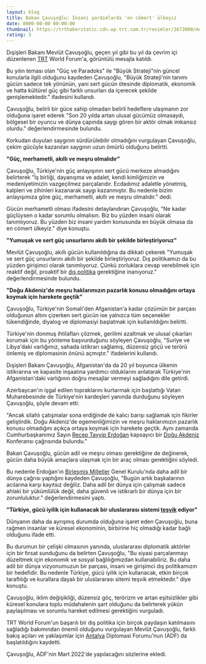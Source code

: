 ```yaml
--- 
layout: blog
title: Bakan Çavuşoğlu: İnsani yardımlarda 'en cömert' ülkeyiz
date: 0000-00-00 00:00:00
thumbnail: https://trthaberstatic.cdn.wp.trt.com.tr/resimler/1672000/mevlut-cavusoglu-aa-1673988.jpg
rating: 3
---
```

<p>
	Dışişleri Bakanı Mevlüt Çavuşoğlu, geçen yıl gibi bu yıl da çevrim içi düzenlenen <a href="https://www.trthaber.com/etiket/trt/" target="_blank">TRT</a> World Forum'a, görüntülü mesajla katıldı.</p>
<p>
	Bu yılın teması olan "Güç ve Paradoks" ile "Büyük Strateji"nin güncel konularla ilgili olduğunu kaydeden Çavuşoğlu, "Büyük Strateji'nin tanımı gücün sadece tek yönünün, yani sert gücün ötesinde diplomatik, ekonomik ve hatta kültürel güç gibi farklı unsurları da içerecek şekilde genişlemektedir." ifadesini kullandı.</p>
<p>
	Çavuşoğlu, belirli bir güce sahip olmadan belirli hedeflere ulaşmanın zor olduğuna işaret ederek "Son 20 yılda artan ulusal gücümüz olmasaydı, bölgesel bir oyuncu ve dünya çapında saygı gören bir aktör olmak imkansız olurdu." değerlendirmesinde bulundu.</p>
<p>
	Korkudan duyulan saygının sürdürülebilir olmadığını vurgulayan Çavuşoğlu, çekim gücüyle kazanılan saygının uzun ömürlü olduğunu belirtti.</p>
<p>
	<strong>"Güç, merhametli, akıllı ve meşru olmalıdır"</strong></p>
<p>
	Çavuşoğlu, Türkiye'nin güç anlayışının sert gücü merkeze almadığını belirterek "İş birliği, dayanışma ve adalet, kendi kimliğimizin ve medeniyetimizin vazgeçilmez parçalarıdır. Ecdadımız adaletle yönetmiş, kalpleri ve zihinleri kazanarak saygı kazanmıştır. Bu nedenle bizim anlayışımıza göre güç, merhametli, akıllı ve meşru olmalıdır." dedi.</p>
<p>
	Gücün merhametli olması ifadesini detaylandıran Çavuşoğlu, "Ne kadar güçlüysen o kadar sorumlu olmalısın. Biz bu yüzden insani olarak tanımlıyoruz. Bu yüzden biz insani yardım konusunda en büyük olmasa da en cömert ülkeyiz." diye konuştu.</p>
<p>
	<strong>"Yumuşak ve sert güç unsurlarını akıllı bir şekilde birleştiriyoruz"</strong></p>
<p>
	Mevlüt Çavuşoğlu, akıllı gücün kullanıldığına da dikkati çekerek "Yumuşak ve sert güç unsurlarını akıllı bir şekilde birleştiriyoruz. Dış politikamızı da bu yüzden girişimci olarak tanımlıyoruz. Çünkü zorluklara cevap verebilmek için reaktif değil, proaktif bir <a href="https://www.trthaber.com/etiket/dis-politika/" target="_blank">dış politika</a> gerektiğine inanıyoruz." değerlendirmesinde bulundu.</p>
<p>
	<strong>"Doğu Akdeniz'de meşru haklarımızın pazarlık konusu olmadığını ortaya koymak için harekete geçtik"</strong></p>
<p>
	Çavuşoğlu, Türkiye'nin Somali'den Afganistan'a kadar çözümün bir parçası olduğunun altını çizerken sert gücün ise yalnızca tüm seçenekler tükendiğinde, diyalog ve diplomasiyi başlatmak için kullanıldığını belirtti.</p>
<p>
	Türkiye'nin donmuş ihtilafları çözmek, gerilimi azaltmak ve ulusal çıkarları korumak için bu yönteme başvurduğunu söyleyen Çavuşoğlu, "Suriye ve Libya'daki varlığımız, sahada istikrarı sağlamış, düzensiz göçü ve terörü önlemiş ve diplomasinin önünü açmıştır." ifadelerini kullandı.</p>
<p>
	Dışişleri Bakanı Çavuşoğlu, Afganistan'da da 20 yıl boyunca ülkenin istikrarına ve kapasite inşaatına yardımcı olduklarını anlatarak Türkiye'nin Afganistan'daki varlığının doğru mesajlar vermeyi sağladığını dile getirdi.</p>
<p>
	Azerbaycan'ın işgal edilen topraklarını kurtarmak için başlattığı Vatan Muharebesinde de Türkiye'nin kardeşleri yanında durduğunu söyleyen Çavuşoğlu, şöyle devam etti:</p>
<p>
	"Ancak silahlı çatışmalar sona erdiğinde de kalıcı barışı sağlamak için fikirler geliştirdik. Doğu Akdeniz'de egemenliğimizin ve meşru haklarımızın pazarlık konusu olmadığını açıkça ortaya koymak için harekete geçtik. Aynı zamanda Cumhurbaşkanımız Sayın <a href="https://www.trthaber.com/etiket/recep-tayyip-erdogan/" target="_blank">Recep Tayyip Erdoğan</a> kapsayıcı bir <a href="https://www.trthaber.com/etiket/dogu-akdeniz/" target="_blank">Doğu Akdeniz</a> Konferansı çağrısında bulundu."</p>
<p>
	Bakan Çavuşoğlu, gücün adil ve meşru olması gerektiğine de değinerek, gücün daha büyük amaçlara ulaşmak için bir araç olması gerektiğini söyledi.</p>
<p>
	Bu nedenle Erdoğan'ın <a href="https://www.trthaber.com/etiket/birlesmis-milletler/" target="_blank">Birleşmiş Milletler</a> Genel Kurulu'nda daha adil bir dünya çağrısı yaptığını kaydeden Çavuşoğlu, "Bugün artık başkalarının acılarına karşı kayıtsız değiliz. Daha adil bir dünya için çalışmak sadece ahlaki bir yükümlülük değil, daha güvenli ve istikrarlı bir dünya için bir zorunluluktur." değerlendirmesini yaptı.</p>
<p>
	<strong>"Türkiye, gücü iyilik için kullanacak bir uluslararası sistemi <a href="https://www.trthaber.com/etiket/tesvik/" target="_blank">teşvik</a> ediyor"</strong></p>
<p>
	Dünyanın daha da ayrışmış durumda olduğuna işaret eden Çavuşoğlu, buna rağmen insanlar ve küresel ekonominin, birbirine hiç olmadığı kadar bağlı olduğunu ifade etti.</p>
<p>
	Bu durumun bir çelişki olmasının yanında, uluslararası diplomatik aktörler için bir fırsat sunduğunu da belirten Çavuşoğlu, "Bu siyasi parçalanmayı düzeltmek için ekonomik ve sosyal bağlılığımızdan kullanabiliriz. Bu daha adil bir dünya vizyonumuzun bir parçası, insani ve girişimci dış politikamızın bir hedefidir. Bu nedenle Türkiye, gücü iyilik için kullanacak, etkin birçok taraflılığı ve kurallara dayalı bir uluslararası sitemi teşvik etmektedir." diye konuştu.</p>
<p>
	Çavuşoğlu, iklim değişikliği, düzensiz göç, terörizm ve artan eşitsizlikler gibi küresel konulara toplu müdahalenin şart olduğunu da belirterek yükün paylaşılması ve sorumlu hareket edilmesi gerektiğini vurguladı.</p>
<p>
	TRT World Forum'un başarılı bir dış politika için birçok paydaşın katılmasını sağladığı bakımından önemli olduğunu vurgulayan Mevlüt Çavuşoğlu, farklı bakış açıları ve yaklaşımlar için <a href="https://www.trthaber.com/etiket/antalya/" target="_blank">Antalya</a> Diplomasi Forumu'nun (ADF) da başlatıldığını kaydetti.</p>
<p>
	Çavuşoğlu, ADF'nin Mart 2022'de yapılacağını sözlerine ekledi.</p>